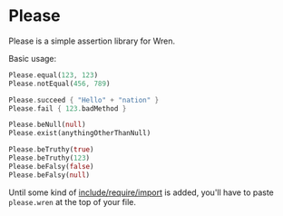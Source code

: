 Please
======

Please is a simple assertion library for Wren.

Basic usage:

```dart
Please.equal(123, 123)
Please.notEqual(456, 789)

Please.succeed { "Hello" + "nation" }
Please.fail { 123.badMethod }

Please.beNull(null)
Please.exist(anythingOtherThanNull)

Please.beTruthy(true)
Please.beTruthy(123)
Please.beFalsy(false)
Please.beFalsy(null)
```

Until some kind of [include/require/import](https://github.com/munificent/wren/issues/46) is added, you'll have to paste `please.wren` at the top of your file.
